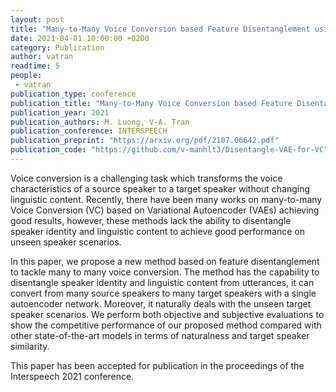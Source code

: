 ```yaml
---
layout: post
title: "Many-to-Many Voice Conversion based Feature Disentanglement using Variational Autoencoder"
date: 2021-04-01 10:00:00 +0200
category: Publication
author: vatran
readtime: 5
people:
 - vatran
publication_type: conference
publication_title: "Many-to-Many Voice Conversion based Feature Disentanglement using Variational Autoencoder"
publication_year: 2021
publication_authors: M. Luong, V-A. Tran
publication_conference: INTERSPEECH
publication_preprint: "https://arxiv.org/pdf/2107.06642.pdf"
publication_code: "https://github.com/v-manhlt3/Disentangle-VAE-for-VC"
---
```


Voice conversion is a challenging task which transforms the voice characteristics of a source speaker to a target speaker without changing linguistic content.
Recently, there have been many works on many-to-many Voice Conversion (VC) based on Variational Autoencoder (VAEs) achieving good results, however, these methods 
lack the ability to disentangle speaker identity and linguistic content to achieve good performance on unseen speaker scenarios.

In this paper, we propose a new method based on feature disentanglement to tackle many to many voice conversion.
The method has the capability to disentangle speaker identity and linguistic content from utterances, it can convert from many source speakers 
to many target speakers with a single autoencoder network. Moreover, it naturally deals with the unseen target speaker scenarios.
We perform both objective and subjective evaluations to show the competitive performance of our proposed method compared with other state-of-the-art models in terms of naturalness and target speaker similarity.

This paper has been accepted for publication in the proceedings of the Interspeech 2021 conference.
